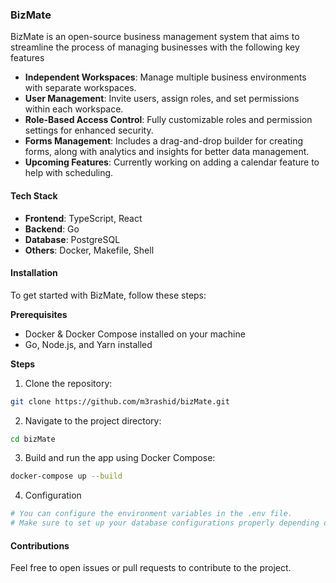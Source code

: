 ### BizMate

BizMate is an open-source business management system that aims to streamline the process of managing businesses with the following key features
- **Independent Workspaces**: Manage multiple business environments with separate workspaces.
- **User Management**: Invite users, assign roles, and set permissions within each workspace.
- **Role-Based Access Control**: Fully customizable roles and permission settings for enhanced security.
- **Forms Management**: Includes a drag-and-drop builder for creating forms, along with analytics and insights for better data management.
- **Upcoming Features**: Currently working on adding a calendar feature to help with scheduling.

#### Tech Stack
- **Frontend**: TypeScript, React
- **Backend**: Go
- **Database**: PostgreSQL
- **Others**: Docker, Makefile, Shell

#### Installation
To get started with BizMate, follow these steps:

**Prerequisites**
- Docker & Docker Compose installed on your machine
- Go, Node.js, and Yarn installed

**Steps**
1. Clone the repository:
```bash
git clone https://github.com/m3rashid/bizMate.git
```

2. Navigate to the project directory:
```bash
cd bizMate
```

3. Build and run the app using Docker Compose:
```bash
docker-compose up --build
```

4. Configuration
```bash
# You can configure the environment variables in the .env file.
# Make sure to set up your database configurations properly depending on your development or production environment.
```

#### Contributions
Feel free to open issues or pull requests to contribute to the project.
